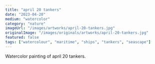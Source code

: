 ```yaml
---
title: "april 20 tankers"
date: "2023-04-20"
medium: "watercolor"
category: "nature"
imageUrl: "/images/artworks/april-20-tankers.jpg"
originalImage: "/images/originals/artworks/april-20-tankers.jpg"
featured: false
tags: ["watercolour", "maritime", "ships", "tankers", "seascape"]
---
```


Watercolor painting of april 20 tankers.
